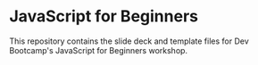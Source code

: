 # JavaScript for Beginners

This repository contains the slide deck and template files for Dev Bootcamp's JavaScript for Beginners workshop.
